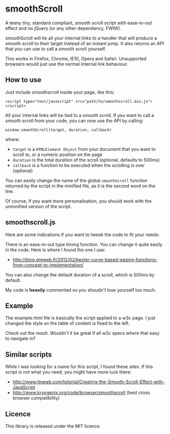 smoothScroll
============

A teeny tiny, standard compliant, smooth scroll script with ease-in-out effect and no jQuery (or any other dependancy, FWIW).

smoothScroll will tie all your internal links to a handler that will produce a smooth scroll to their target instead of an instant jump. It also returns an API that you can use to call a smooth scroll yourself.

This works in Firefox, Chrome, IE10, Opera and Safari.
Unsupported browsers would just use the normal internal link behaviour.


How to use
-
Just include smoothscroll inside your page, like this:

    <script type="text/javascript" src="path/to/smoothscroll.min.js"></script>

All your internal links will be tied to a smooth scroll.
If you want to call a smooth scroll from your code, you can now use the API by calling:

`window.smoothScroll(target, duration, callback)`

where:
* `target` is a `HTMLElement Object` from your document that you want to scroll to, or a numeric position on the page 
* `duration` is the total duration of the scroll (optional, defaults to 500ms)
* `callback` is a function to be executed when the scrolling is over (optional)

You can easily change the name of the global `smoothScroll` function returned by the script in the minified file, as it is the second word on the line.

Of course, if you want more personalisation, you should work with the unminified version of the script.

smoothscroll.js
-
Here are some indications if you want to tweak the code to fit your needs:

There is an ease-in-out type timing function. You can change it quite easily in the code. Here is where I found the one I use:
- http://blog.greweb.fr/2012/02/bezier-curve-based-easing-functions-from-concept-to-implementation/

You can also change the default duration of a scroll, which is 500ms by default.

My code is **heavily** commented so you shoudn't lose yourself too much.

Example
-
The example.html file is basically the script applied to a w3c page. I just changed the style so the table of content is fixed to the left.

Check out the result. Wouldn't it be great if all w3c specs where that easy to navigate in?

Similar scripts
-
While I was looking for a name for this script, I found these sites. If this script is not what you need, you might have more luck there:
- http://www.itnewb.com/tutorial/Creating-the-Smooth-Scroll-Effect-with-JavaScript
- http://www.kryogenix.org/code/browser/smoothscroll (best cross browser compatibility)

Licence
-
This library is released under the MIT licence.

